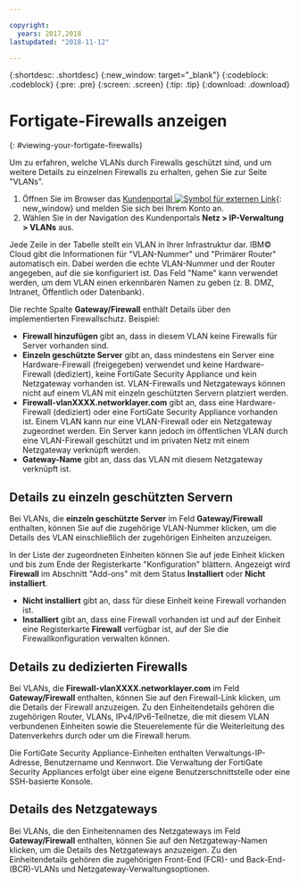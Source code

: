 ```yaml
---

copyright:
  years: 2017,2018
lastupdated: "2018-11-12"

---
```


{:shortdesc: .shortdesc}
{:new_window: target="_blank"}
{:codeblock: .codeblock}
{:pre: .pre}
{:screen: .screen}
{:tip: .tip}
{:download: .download}

# Fortigate-Firewalls anzeigen
{: #viewing-your-fortigate-firewalls}

Um zu erfahren, welche VLANs durch Firewalls geschützt sind, und um weitere Details zu einzelnen Firewalls zu erhalten, gehen Sie zur Seite "VLANs".

1. Öffnen Sie im Browser das [Kundenportal ![Symbol für externen Link](../../icons/launch-glyph.svg "Symbol für externen Link")](https://control.softlayer.com/){: new_window} und melden Sie sich bei Ihrem Konto an.
2. Wählen Sie in der Navigation des Kundenportals **Netz > IP-Verwaltung > VLANs** aus.

Jede Zeile in der Tabelle stellt ein VLAN in Ihrer Infrastruktur dar. IBM© Cloud gibt die Informationen für "VLAN-Nummer" und "Primärer Router" automatisch ein. Dabei werden die echte VLAN-Nummer und der Router angegeben, auf die sie konfiguriert ist. Das Feld "Name" kann verwendet werden, um dem VLAN einen erkennbaren Namen zu geben (z. B. DMZ, Intranet, Öffentlich oder Datenbank).

Die rechte Spalte **Gateway/Firewall** enthält Details über den implementierten Firewallschutz. Beispiel:

- **Firewall hinzufügen** gibt an, dass in diesem VLAN keine Firewalls für Server vorhanden sind.
- **Einzeln geschützte Server** gibt an, dass mindestens ein Server eine Hardware-Firewall (freigegeben) verwendet und keine Hardware-Firewall (dediziert), keine FortiGate Security Appliance und kein Netzgateway vorhanden ist. VLAN-Firewalls und Netzgateways können nicht auf einem VLAN mit einzeln geschützten Servern platziert werden.
- **Firewall-vlanXXXX.networklayer.com** gibt an, dass eine Hardware-Firewall (dediziert) oder eine FortiGate Security Appliance vorhanden ist. Einem VLAN kann nur eine VLAN-Firewall oder ein Netzgateway zugeordnet werden. Ein Server kann jedoch im öffentlichen VLAN durch eine VLAN-Firewall geschützt und im privaten Netz mit einem Netzgateway verknüpft werden.
- **Gateway-Name** gibt an, dass das VLAN mit diesem Netzgateway verknüpft ist.

## Details zu einzeln geschützten Servern

Bei VLANs, die **einzeln geschützte Server** im Feld **Gateway/Firewall** enthalten, können Sie auf die zugehörige VLAN-Nummer klicken, um die Details des VLAN einschließlich der zugehörigen Einheiten anzuzeigen.

In der Liste der zugeordneten Einheiten können Sie auf jede Einheit klicken und bis zum Ende der Registerkarte "Konfiguration" blättern. Angezeigt wird **Firewall** im Abschnitt "Add-ons" mit dem Status **Installiert** oder **Nicht installiert**.

- **Nicht installiert** gibt an, dass für diese Einheit keine Firewall vorhanden ist.
- **Installiert** gibt an, dass eine Firewall vorhanden ist und auf der Einheit eine Registerkarte **Firewall** verfügbar ist, auf der Sie die Firewallkonfiguration verwalten können.

## Details zu dedizierten Firewalls

Bei VLANs, die **Firewall-vlanXXXX.networklayer.com** im Feld **Gateway/Firewall** enthalten, können Sie auf den Firewall-Link klicken, um die Details der Firewall anzuzeigen. Zu den Einheitendetails gehören die zugehörigen Router, VLANs, IPv4/IPv6-Teilnetze, die mit diesem VLAN verbundenen Einheiten sowie die Steuerelemente für die Weiterleitung des Datenverkehrs durch oder um die Firewall herum.

Die FortiGate Security Appliance-Einheiten enthalten Verwaltungs-IP-Adresse, Benutzername und Kennwort.  Die Verwaltung der FortiGate Security Appliances erfolgt über eine eigene Benutzerschnittstelle oder eine SSH-basierte Konsole.

## Details des Netzgateways

Bei VLANs, die den Einheitennamen des Netzgateways im Feld **Gateway/Firewall** enthalten, können Sie auf den Netzgateway-Namen klicken, um die Details des Netzgateways anzuzeigen. Zu den Einheitendetails gehören die zugehörigen Front-End (FCR)- und Back-End-(BCR)-VLANs und Netzgateway-Verwaltungsoptionen.
